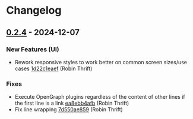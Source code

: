 # Changelog

## [0.2.4](https://github.com/RobinThrift/belt/releases/tag/v0.2.4) - 2024-12-07

### <!-- 0 -->New Features (UI)

- Rework responsive styles to work better on common screen sizes/use cases [1d22c1eaef](https://github.com/RobinThrift/belt/commit/1d22c1eaef7f194fa09d41791ac6218b3d68e7b7) (Robin Thrift)

### <!-- 1 -->Fixes

- Execute OpenGraph plugins regardless of the content of other lines if the first line is a link [ea8ebb4afb](https://github.com/RobinThrift/belt/commit/ea8ebb4afb836d1fadc16e277ba3f9ca4888ea92) (Robin Thrift)
- Fix line wrapping [7d550ae859](https://github.com/RobinThrift/belt/commit/7d550ae859f0b0e905372f5771374083f6f6d3b7) (Robin Thrift)

[0.2.4]: https://github.com/RobinThrift/belt/compare/v0.2.3..v0.2.4


